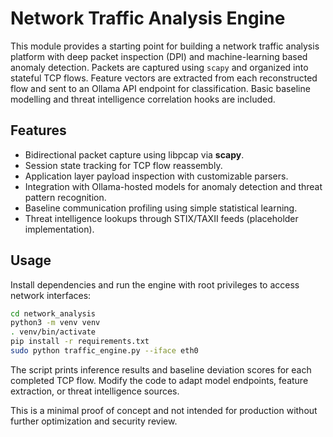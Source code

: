 # Network Traffic Analysis Engine

This module provides a starting point for building a network traffic analysis platform with deep packet inspection (DPI) and machine-learning based anomaly detection. Packets are captured using `scapy` and organized into stateful TCP flows. Feature vectors are extracted from each reconstructed flow and sent to an Ollama API endpoint for classification. Basic baseline modelling and threat intelligence correlation hooks are included.

## Features

- Bidirectional packet capture using libpcap via **scapy**.
- Session state tracking for TCP flow reassembly.
- Application layer payload inspection with customizable parsers.
- Integration with Ollama-hosted models for anomaly detection and threat pattern recognition.
- Baseline communication profiling using simple statistical learning.
- Threat intelligence lookups through STIX/TAXII feeds (placeholder implementation).

## Usage

Install dependencies and run the engine with root privileges to access network interfaces:

```bash
cd network_analysis
python3 -m venv venv
. venv/bin/activate
pip install -r requirements.txt
sudo python traffic_engine.py --iface eth0
```

The script prints inference results and baseline deviation scores for each completed TCP flow. Modify the code to adapt model endpoints, feature extraction, or threat intelligence sources.

This is a minimal proof of concept and not intended for production without further optimization and security review.
